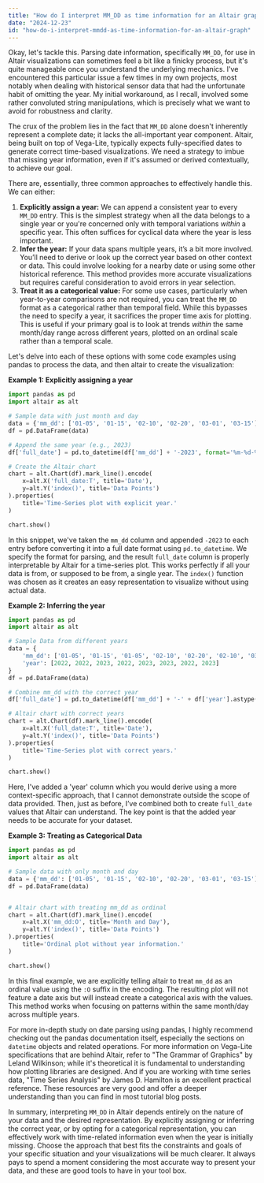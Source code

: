```yaml
---
title: "How do I interpret MM_DD as time information for an Altair graph?"
date: "2024-12-23"
id: "how-do-i-interpret-mmdd-as-time-information-for-an-altair-graph"
---
```


Okay, let's tackle this. Parsing date information, specifically `MM_DD`, for use in Altair visualizations can sometimes feel a bit like a finicky process, but it's quite manageable once you understand the underlying mechanics. I've encountered this particular issue a few times in my own projects, most notably when dealing with historical sensor data that had the unfortunate habit of omitting the year. My initial workaround, as I recall, involved some rather convoluted string manipulations, which is precisely what we want to avoid for robustness and clarity.

The crux of the problem lies in the fact that `MM_DD` alone doesn't inherently represent a complete date; it lacks the all-important year component. Altair, being built on top of Vega-Lite, typically expects fully-specified dates to generate correct time-based visualizations. We need a strategy to imbue that missing year information, even if it's assumed or derived contextually, to achieve our goal.

There are, essentially, three common approaches to effectively handle this. We can either:

1.  **Explicitly assign a year:** We can append a consistent year to every `MM_DD` entry. This is the simplest strategy when all the data belongs to a single year or you're concerned only with temporal variations *within* a specific year. This often suffices for cyclical data where the year is less important.
2.  **Infer the year:** If your data spans multiple years, it’s a bit more involved. You’ll need to derive or look up the correct year based on other context or data. This could involve looking for a nearby date or using some other historical reference. This method provides more accurate visualizations but requires careful consideration to avoid errors in year selection.
3.  **Treat it as a categorical value:** For some use cases, particularly when year-to-year comparisons are not required, you can treat the `MM_DD` format as a categorical rather than temporal field. While this bypasses the need to specify a year, it sacrifices the proper time axis for plotting. This is useful if your primary goal is to look at trends *within* the same month/day range across different years, plotted on an ordinal scale rather than a temporal scale.

Let's delve into each of these options with some code examples using pandas to process the data, and then altair to create the visualization:

**Example 1: Explicitly assigning a year**

```python
import pandas as pd
import altair as alt

# Sample data with just month and day
data = {'mm_dd': ['01-05', '01-15', '02-10', '02-20', '03-01', '03-15']}
df = pd.DataFrame(data)

# Append the same year (e.g., 2023)
df['full_date'] = pd.to_datetime(df['mm_dd'] + '-2023', format='%m-%d-%Y')

# Create the Altair chart
chart = alt.Chart(df).mark_line().encode(
    x=alt.X('full_date:T', title='Date'),
    y=alt.Y('index()', title='Data Points')
).properties(
    title='Time-Series plot with explicit year.'
)

chart.show()
```

In this snippet, we've taken the `mm_dd` column and appended `-2023` to each entry before converting it into a full date format using `pd.to_datetime`. We specify the format for parsing, and the result `full_date` column is properly interpretable by Altair for a time-series plot. This works perfectly if all your data is from, or supposed to be from, a single year. The `index()` function was chosen as it creates an easy representation to visualize without using actual data.

**Example 2: Inferring the year**

```python
import pandas as pd
import altair as alt

# Sample Data from different years
data = {
    'mm_dd': ['01-05', '01-15', '01-05', '02-10', '02-20', '02-10', '03-01', '03-15'],
    'year': [2022, 2022, 2023, 2022, 2023, 2023, 2022, 2023]
}
df = pd.DataFrame(data)

# Combine mm_dd with the correct year
df['full_date'] = pd.to_datetime(df['mm_dd'] + '-' + df['year'].astype(str), format='%m-%d-%Y')

# Altair chart with correct years
chart = alt.Chart(df).mark_line().encode(
    x=alt.X('full_date:T', title='Date'),
    y=alt.Y('index()', title='Data Points')
).properties(
    title='Time-Series plot with correct years.'
)

chart.show()
```

Here, I've added a 'year' column which you would derive using a more context-specific approach, that I cannot demonstrate outside the scope of data provided. Then, just as before, I’ve combined both to create `full_date` values that Altair can understand. The key point is that the added year needs to be accurate for your dataset.

**Example 3: Treating as Categorical Data**

```python
import pandas as pd
import altair as alt

# Sample data with only month and day
data = {'mm_dd': ['01-05', '01-15', '02-10', '02-20', '03-01', '03-15']}
df = pd.DataFrame(data)


# Altair chart with treating mm_dd as ordinal
chart = alt.Chart(df).mark_line().encode(
    x=alt.X('mm_dd:O', title='Month and Day'),
    y=alt.Y('index()', title='Data Points')
).properties(
    title='Ordinal plot without year information.'
)

chart.show()

```

In this final example, we are explicitly telling altair to treat `mm_dd` as an ordinal value using the `:O` suffix in the encoding. The resulting plot will not feature a date axis but will instead create a categorical axis with the values. This method works when focusing on patterns within the same month/day across multiple years.

For more in-depth study on date parsing using pandas, I highly recommend checking out the pandas documentation itself, especially the sections on `datetime` objects and related operations. For more information on Vega-Lite specifications that are behind Altair, refer to "The Grammar of Graphics" by Leland Wilkinson; while it's theoretical it is fundamental to understanding how plotting libraries are designed. And if you are working with time series data, "Time Series Analysis" by James D. Hamilton is an excellent practical reference. These resources are very good and offer a deeper understanding than you can find in most tutorial blog posts.

In summary, interpreting `MM_DD` in Altair depends entirely on the nature of your data and the desired representation. By explicitly assigning or inferring the correct year, or by opting for a categorical representation, you can effectively work with time-related information even when the year is initially missing. Choose the approach that best fits the constraints and goals of your specific situation and your visualizations will be much clearer. It always pays to spend a moment considering the most accurate way to present your data, and these are good tools to have in your tool box.
